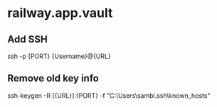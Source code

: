# railway.app.vault

## Add SSH
ssh -p {PORT} {Username}@{URL}  

## Remove old key info
ssh-keygen -R [{URL}]:{PORT} -f "C:\Users\sambl\.ssh\known_hosts"
